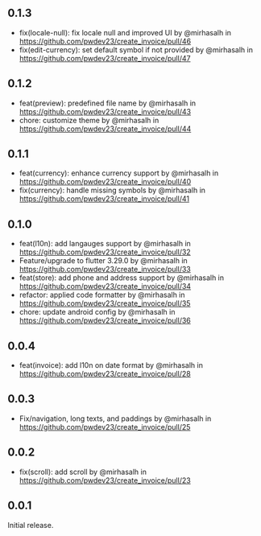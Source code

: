 ## 0.1.3

* fix(locale-null): fix locale null and improved UI by @mirhasalh in https://github.com/pwdev23/create_invoice/pull/46
* fix(edit-currency): set default symbol if not provided by @mirhasalh in https://github.com/pwdev23/create_invoice/pull/47

## 0.1.2

* feat(preview): predefined file name by @mirhasalh in https://github.com/pwdev23/create_invoice/pull/43
* chore: customize theme by @mirhasalh in https://github.com/pwdev23/create_invoice/pull/44

## 0.1.1

* feat(currency): enhance currency support by @mirhasalh in https://github.com/pwdev23/create_invoice/pull/40
* fix(currency): handle missing symbols by @mirhasalh in https://github.com/pwdev23/create_invoice/pull/41

## 0.1.0

* feat(l10n): add langauges support by @mirhasalh in https://github.com/pwdev23/create_invoice/pull/32
* Feature/upgrade to flutter 3.29.0 by @mirhasalh in https://github.com/pwdev23/create_invoice/pull/33
* feat(store): add phone and address support by @mirhasalh in https://github.com/pwdev23/create_invoice/pull/34
* refactor: applied code formatter by @mirhasalh in https://github.com/pwdev23/create_invoice/pull/35
* chore: update android config by @mirhasalh in https://github.com/pwdev23/create_invoice/pull/36

## 0.0.4

* feat(invoice): add l10n on date format by @mirhasalh in https://github.com/pwdev23/create_invoice/pull/28

## 0.0.3

* Fix/navigation, long texts, and paddings by @mirhasalh in https://github.com/pwdev23/create_invoice/pull/25

## 0.0.2

* fix(scroll): add scroll by @mirhasalh in https://github.com/pwdev23/create_invoice/pull/23

## 0.0.1

Initial release.
